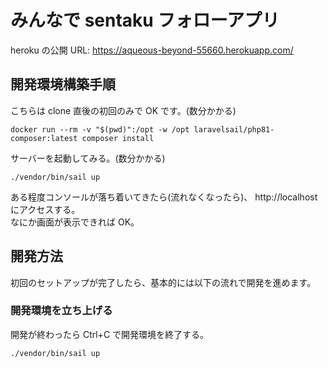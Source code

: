 # みんなで sentaku フォローアプリ

heroku の公開 URL: https://aqueous-beyond-55660.herokuapp.com/

## 開発環境構築手順

こちらは clone 直後の初回のみで OK です。(数分かかる)

```
docker run --rm -v "$(pwd)":/opt -w /opt laravelsail/php81-composer:latest composer install
```

サーバーを起動してみる。(数分かかる)

```
./vendor/bin/sail up
```

ある程度コンソールが落ち着いてきたら(流れなくなったら)、 http://localhost にアクセスする。  
なにか画面が表示できれば OK。

## 開発方法

初回のセットアップが完了したら、基本的には以下の流れで開発を進めます。

### 開発環境を立ち上げる

開発が終わったら Ctrl+C で開発環境を終了する。

```
./vendor/bin/sail up
```
